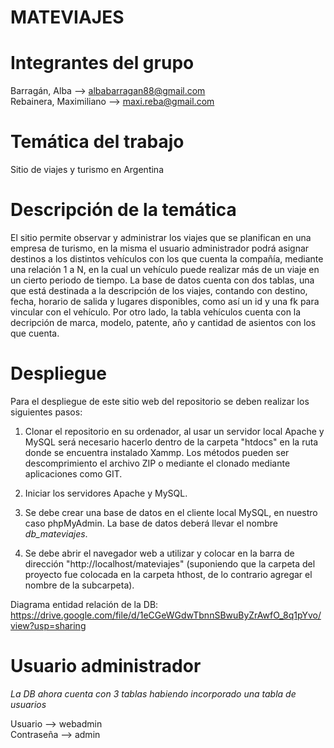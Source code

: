 # MATEVIAJES 

# Integrantes del grupo 
Barragán, Alba -->  albabarragan88@gmail.com  
Rebainera, Maximiliano -->  maxi.reba@gmail.com

# Temática del trabajo
 Sitio de viajes y turismo en Argentina

# Descripción de la temática
 El sitio permite observar y administrar los viajes que se planifican en una empresa de turismo, en la misma el usuario administrador podrá asignar destinos a los distintos vehículos con los que cuenta la compañía, mediante una relación 1 a N, en la cual un vehículo puede realizar más de un viaje en un cierto periodo de tiempo.
 La base de datos cuenta con dos tablas, una que está destinada a la descripción de los viajes, contando con destino, fecha, horario de salida y lugares disponibles, como así un id y una fk para vincular con el vehículo. Por otro lado, la tabla vehículos cuenta con la decripción de marca, modelo, patente, año y cantidad de asientos con los que cuenta.

# Despliegue

Para el despliegue de este sitio web del repositorio se deben realizar los siguientes pasos:

1. Clonar el repositorio en su ordenador, al usar un servidor local Apache y MySQL será necesario hacerlo dentro de la carpeta "htdocs" en la ruta donde se encuentra instalado Xammp.
   Los métodos pueden ser descomprimiento el archivo ZIP o mediante el clonado mediante aplicaciones como GIT.

3. Iniciar los servidores Apache y MySQL.

4. Se debe crear una base de datos en el cliente local MySQL, en nuestro caso phpMyAdmin. La base de datos deberá llevar el nombre *db_mateviajes*.

5. Se debe abrir el navegador web a utilizar y colocar en la barra de dirección "http://localhost/mateviajes" (suponiendo que la carpeta del proyecto fue colocada en la carpeta hthost, de lo contrario agregar el nombre de la subcarpeta).


 Diagrama entidad relación de la DB: https://drive.google.com/file/d/1eCGeWGdwTbnnSBwuByZrAwfO_8q1pYvo/view?usp=sharing

 # Usuario administrador
*La DB ahora cuenta con 3 tablas habiendo incorporado una tabla de usuarios*

 Usuario --> webadmin     
 Contraseña --> admin
